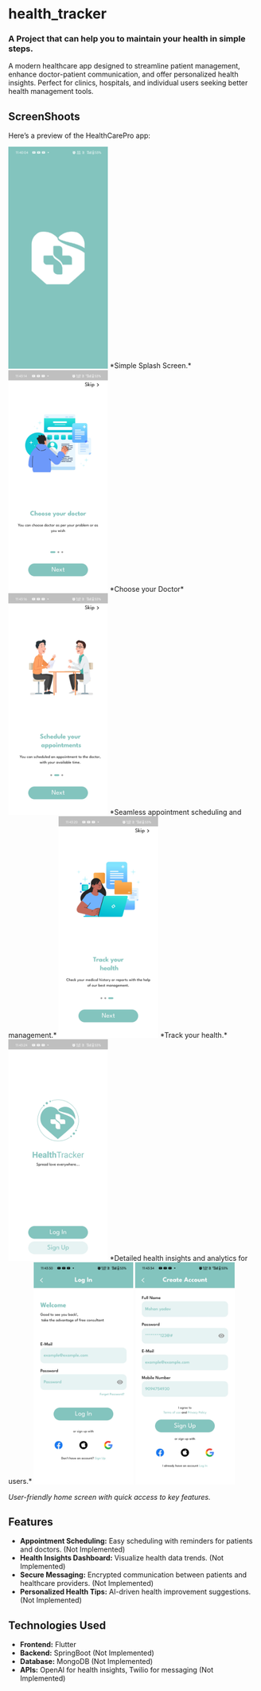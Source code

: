 # health_tracker

### A Project that can help you to maintain your health in simple steps.

A modern healthcare app designed to streamline patient management, enhance doctor-patient
communication, and offer personalized health insights. Perfect for clinics, hospitals, and
individual users seeking better health management tools.

## ScreenShoots

Here’s a preview of the HealthCarePro app:

<img src="screenshoots/Screenshot_2024-12-01-23-40-04-13_edb91391ebcbfbd42b3246f2fcb7acf6.jpg" alt="Splash Screen" width="200">
*Simple Splash Screen.*

<img src="screenshoots/Screenshot_2024-12-01-23-43-14-21_edb91391ebcbfbd42b3246f2fcb7acf6.jpg" alt="On Boarding Screen One" width="200">
*Choose your Doctor*

<img src="screenshoots/Screenshot_2024-12-01-23-43-17-03_edb91391ebcbfbd42b3246f2fcb7acf6.jpg" alt="On Boarding Screen Two" width="200">
*Seamless appointment scheduling and management.*


<img src="screenshoots/Screenshot_2024-12-01-23-43-20-83_edb91391ebcbfbd42b3246f2fcb7acf6.jpg" alt="On Boarding Screen Three" width="200">
*Track your health.*

<img src="screenshoots/Screenshot_2024-12-01-23-43-24-77_edb91391ebcbfbd42b3246f2fcb7acf6.jpg" alt="Start Screen" width="200">
*Detailed health insights and analytics for users.*

<img src="screenshoots/Screenshot_2024-12-01-23-43-30-46_edb91391ebcbfbd42b3246f2fcb7acf6.jpg" alt="Log In" width="200">
<img src="screenshoots/Screenshot_2024-12-01-23-43-34-92_edb91391ebcbfbd42b3246f2fcb7acf6.jpg" alt="Sign Up" width="200">


*User-friendly home screen with quick access to key features.*


## Features
- **Appointment Scheduling:** Easy scheduling with reminders for patients and doctors. (Not Implemented)
- **Health Insights Dashboard:** Visualize health data trends. (Not Implemented)
- **Secure Messaging:** Encrypted communication between patients and healthcare providers.  (Not Implemented)
- **Personalized Health Tips:** AI-driven health improvement suggestions. (Not Implemented)

## Technologies Used
- **Frontend:** Flutter
- **Backend:** SpringBoot  (Not Implemented)
- **Database:** MongoDB  (Not Implemented)
- **APIs:** OpenAI for health insights, Twilio for messaging  (Not Implemented)
